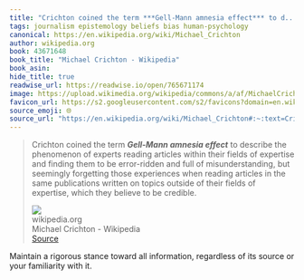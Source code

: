 ```yaml
---
title: "Crichton coined the term ***Gell-Mann amnesia effect*** to d..."
tags: journalism epistemology beliefs bias human-psychology
canonical: https://en.wikipedia.org/wiki/Michael_Crichton
author: wikipedia.org
book: 43671648
book_title: "Michael Crichton - Wikipedia"
book_asin: 
hide_title: true
readwise_url: https://readwise.io/open/765671174
image: https://upload.wikimedia.org/wikipedia/commons/a/af/MichaelCrichton_2.jpg
favicon_url: https://s2.googleusercontent.com/s2/favicons?domain=en.wikipedia.org
source_emoji: 🌐
source_url: "https://en.wikipedia.org/wiki/Michael_Crichton#:~:text=Crichton%20coined%20the,to%20be%20credible."
---
```


> Crichton coined the term ***Gell-Mann amnesia effect*** to describe the phenomenon of experts reading articles within their fields of expertise and finding them to be error-ridden and full of misunderstanding, but seemingly forgetting those experiences when reading articles in the same publications written on topics outside of their fields of expertise, which they believe to be credible.
> <div class="quoteback-footer"><div class="quoteback-avatar"><img class="mini-favicon" src="https://s2.googleusercontent.com/s2/favicons?domain=en.wikipedia.org"></div><div class="quoteback-metadata"><div class="metadata-inner"><span style="display:none">FROM:</span><div aria-label="wikipedia.org" class="quoteback-author"> wikipedia.org</div><div aria-label="Michael Crichton - Wikipedia" class="quoteback-title"> Michael Crichton - Wikipedia</div></div></div><div class="quoteback-backlink"><a target="_blank" aria-label="go to the full text of this quotation" rel="noopener" href="https://en.wikipedia.org/wiki/Michael_Crichton#:~:text=Crichton%20coined%20the,to%20be%20credible." class="quoteback-arrow"> Source</a></div></div>

Maintain a rigorous stance toward all information, regardless of its source or your familiarity with it.